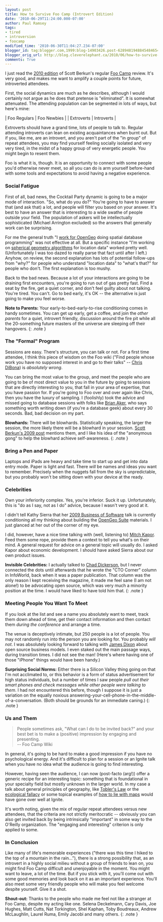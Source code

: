 ```yaml
---
layout: post
title: How to Survive Foo Camp (Introvert Edition)
date: '2010-06-29T11:24:00.000-07:00'
author: Paul Ramsey
tags:
- tired
- introversion
- foocamp
modified_time: '2010-06-30T11:04:27.234-07:00'
blogger_id: tag:blogger.com,1999:blog-14903426.post-6289481948845484654
blogger_orig_url: http://blog.cleverelephant.ca/2010/06/how-to-survive-foo-camp-introvert.html
comments: True
---
```


I just read the [2010 edition](http://www.scottberkun.com/blog/2010/what-i-learned-at-foo-camp-10/) of Scott Berkun's regular [Foo Camp](http://en.wikipedia.org/wiki/Foo_Camp) review. It's very good, and makes me want to amplify a couple points for future, introverted attendees.

First, the social dynamics are much as he describes, although I would certainly not argue as he does that pretense is "eliminated". It is somewhat attenuated. The attending population can be segmented in lots of ways, but here's mine:

| Foo Regulars | Foo Newbies | 
| Extroverts   | Introverts  | 

Extroverts should have a grand time, lots of people to talk to. Regular attending introverts can lean on existing acquaintances when burnt out. But if you, like me, are an introvert, and you aren't part of the "in group" of repeat attendees, you may find yourself feeling socially isolated and very very tired, in the midst of a happy group of very energetic people. You might begin to resent them.

Foo is what it is, though. It is an opportunity to connect with some people you'd otherwise never meet, so all you can do is arm yourself before-hand with some tools and expectations to avoid having a negative experience.

### Social Fatigue

First of all, bad news, the Cocktail Party dynamic is going to be a major mode of interaction. "So, what do you do?" You're going to have to answer that (and ask that) a lot, and people will filter you based on your answer. It's best to have an answer that is interesting to a wide swathe of people outside your field. The population of askers will be intellectually sophisticated (Michael Arrington excluded) so the answers that generally work can be surprising. 

For me the general truth "I [work for OpenGeo](http://opengeo.org/products/coredevelopment/postgis/) doing spatial database programming" was not effective at all. But a specific instance "I'm working on [spherical geometry algorithms](/2009/11/postgis-gets-spherical-directors-cut.html) for location data" worked pretty well. (Unfortunately I was too dazed to really parse that fact until after I left.) Anyhow, on review, the second explanation has lots of potential follow-ups from "why?" for people who understand "location data" to "what's that?" for people who don't. The first explanation is too mushy.

Back to the bad news. Because a lot of your interactions are going to be draining first encounters, you're going to run out of gas pretty fast. Find a seat by the fire, get a quiet corner, and don't feel guilty about not talking. You're tired. You can't. Go to bed early, it's OK -- the alternative is just going to make you feel worse.

**Note to Parents:** Your early-to-bed-early-to-rise conditioning comes in handy sometimes. You can get up early, get a coffee, and join the *other parents* for a quiet, introvert friendly, discussion around the fire pit while all the 20-something future masters of the universe are sleeping off their hangovers.
{: .note }

### The "Formal" Program

Sessions are easy. There's structure, you can talk or not. For a first time attendee, I think this piece of wisdom on the Foo wiki ("Find people whose work you have no supposed interest in and go to their talks" -- [Chris DiBona](http://en.wikipedia.org/wiki/Chris_DiBona)) is *absolutely wrong*. 

You can bring the most value to the group, and meet the people who are going to be of most direct value to you in the future by going to sessions that are directly interesting to you, that fall in your area of expertise, that you have passion for. If you're going to Foo over and over again like Chris, then you have the luxury of sampling. I (foolishly) took the advice and missed going to database sessions with folks like [Brian Aker](http://en.wikipedia.org/wiki/Brian_Aker), who says something worth writing down (if you're a database geek) about every 30 seconds. Bad, bad decision on my part.

**Blowhards:** There will be blowhards. Statistically speaking, the larger the session, the more likely there will be a blowhard in your session. [Scott Berkun's 2009 post](http://www.scottberkun.com/blog/2009/learned-at-foo-camp-09/) mentions them, and I like his idea of the "anonymous gong" to help the blowhard achieve self-awareness.
{: .note }

### Bring a Pen and Paper

Laptops and iPads are heavy and take time to start up and get into data entry mode. Paper is light and fast. There *will* be names and ideas you want to remember.  Precisely when the nuggets fall from the sky is unpredictable, but you probably won't be sitting down with your device at the ready.

### Celebrities

Own your inferiority complex. Yes, you're inferior. Suck it up. Unfortunately, this is "do as I say, not as I do" advice, because I wasn't very good at it. 

I didn't tell Kathy Sierra that her [2009 Business of Software](http://blog.businessofsoftware.org/2010/05/kathy-sierra-at-business-of-software-2009.html) talk is currently conditioning all my thinking about building the [OpenGeo Suite](http://opengeo.org/products/suite/) materials. I just glanced at her out of the corner of my eye.

I did, however, have a nice time talking with (well, listening to) [Mitch Kapor](http://en.wikipedia.org/wiki/Mitch_Kapor). Feed them some rope, provide them a context to tell you what's on their mind. A general request for advice on a general topic will usually do. I asked Kapor about economic development. I should have asked Sierra about our own product issues. 

**Invisible Celebrities:** I actually talked to [Chad Dickerson](http://www.chaddickerson.com/), but I never connected the dots until afterwards that he wrote the "CTO Corner" column in InfoWorld, back when it was a paper publication. That column was the only reason I kept receiving the magazine, it made me feel sane (I am not alone!) to be advocating open source, which was very much a minority position at the time. I would have liked to have told him that.
{: .note }

### Meeting People You Want To Meet

If you look at the list and see a name you absolutely want to meet, track them down ahead of time, get their contact information and then contact them *during the conference* and arrange a time.

The venue is deceptively intimate, but 250 people is a lot of people. You may not randomly run into the person you are looking for. You probably *will not*. I was absolutely looking forward to talking with [James Dixon](http://www.pentaho.com/team/bio.php?bio=james_dixon) about open source business models. I even staked out the main passage ways, during transition times. I did not see the man! (Here's where having one of those "iPhone" things would have been handy.)

**Surprising Social Norms:** Either there is a Silicon Valley thing going on that I'm not acclimated to, or this behavior is a form of status advertisement for high status individuals, but a number of times I saw people *pull out their smart phones and check messages while other people were talking to them*. I had not encountered this before, though I suppose it is just a variation on the equally noxious answering-your-cell-phone-in-the-middle-of-a-conversation. (Both should be grounds for an immediate caning.)
{: .note }

### Us and Them

> People sometimes ask, "What can I do to be invited back?" and your best bet is to make a (positive) impression by engaging and presenting.<br/>-- Foo Camp Wiki

In general, it's going to be hard to make a good impression if you have no psychological energy. And it's difficult to plan for a session or an Ignite talk when you have no idea what the audience is going to find interesting.

However, having seen the audience, I can now (post-facto (arg!)) offer a generic recipe for an interesting topic: something that is foundational in your specialty field but mostly unknown in the larger world. In my case a talk about general principles of geography, like [Tobler's Law](http://en.wikipedia.org/wiki/First_law_of_geography) or the [ecological fallacy](http://en.wikipedia.org/wiki/Ecological_fallacy) or some topical examples of [how to lie with maps](http://www.amazon.ca/How-Lie-Maps-Mark-Monmonier/dp/0226534219) would have gone over well at Ignite. 

It's worth noting, given the mix of regular repeat attendees versus new attendees, that the criteria are not strictly meritocratic -- obviously you can also get invited back by being intrinsically "important" in some way to the O'Reilly organization. The "engaging and interesting" criterion is only applied to some.

### In Conclusion

Like many of life's memorable experiences ("there was this time I hiked to the top of a mountain in the rain…"), there is a strong possibility that, as an introvert in a highly social milieu without a group of friends to lean on, you might find Foo Camp difficult and unenjoyable in the moment. You might want to leave, a lot of the time. But if you stick with it, you'll come out with some good memories and look back on it as an important experience. You'll also meet some very friendly people who will make you feel welcome despite yourself. Give it a shot.

**Shout-out:** Thanks to the people who made me feel not like a stranger at Foo Camp, despite my acting like one. Selena Deckelmann, Cary Davis, Joe Hughes, Matt Cutts, Nat Torkington, Shel Kaphan, Toby Boudreaux, Andrew McLaughlin, Laurel Ruma, Emily Jacobi and many others.
{: .note }



